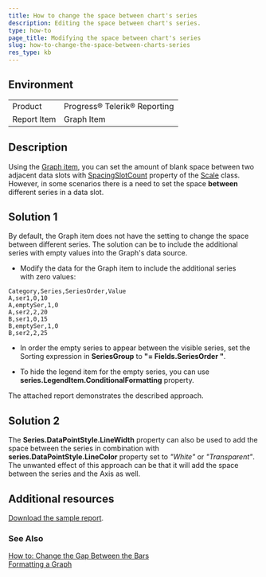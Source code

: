 ```yaml
---
title: How to change the space between chart's series
description: Editing the space between chart's series. 
type: how-to
page_title: Modifying the space between chart's series
slug: how-to-change-the-space-between-charts-series
res_type: kb
---
```


## Environment
<table>
	<tbody>
		<tr>
			<td>Product</td>
			<td>Progress® Telerik® Reporting</td>
		</tr>
		<tr>
			<td>Report Item</td>
			<td>Graph Item</td>
		</tr>
	</tbody>
</table>

## Description
  
 Using the [Graph item](../graphoverview), you can set the amount of blank space between two adjacent data slots with [SpacingSlotCount](../p-telerik-reporting-scale-spacingslotcount) property of the [Scale](../t-telerik-reporting-scale) class. However, in some scenarios there is a need to set the space **between** different series in a data slot.  
  
## Solution 1

By default, the Graph item does not have the setting to change the space between different series. The solution can be to include the additional series with empty values into the Graph's data source.  
  
- Modify the data for the Graph item  to include the additional series with zero values:  

```csv
Category,Series,SeriesOrder,Value
A,ser1,0,10
A,emptySer,1,0
A,ser2,2,20
B,ser1,0,15
B,emptySer,1,0
B,ser2,2,25
```
  
- In order the empty series to appear between the visible series, set the Sorting expression in **SeriesGroup** to **"= Fields.SeriesOrder "**.  
  
- To hide the legend item for the empty series, you can use **series.LegendItem.ConditionalFormatting** property.  
  
The attached report demonstrates the described approach.  
  
## Solution 2

The **Series.DataPointStyle.LineWidth** property can also be used to add the space between the series in combination with **series.DataPointStyle.LineColor** property set to *"White"* or *"Transparent"*. The unwanted effect of this approach can be that it will add the space between the series and the Axis as well.  

## Additional resources
[Download the sample report](resources/changespacebetweenseries.zip).

### See Also

[How to: Change the Gap Between the Bars](../graphhowtochangethegapbetweenthebars)  
[Formatting a Graph](../graphformatting)  


